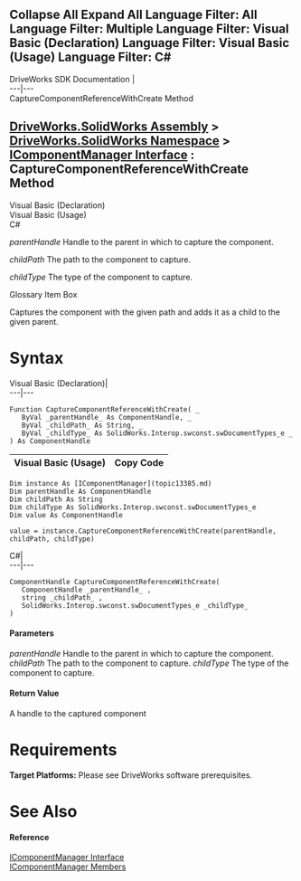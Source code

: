 Collapse All Expand All Language Filter: All  Language Filter: Multiple  Language Filter: Visual Basic (Declaration) Language Filter: Visual Basic (Usage) Language Filter: C#  
---  
DriveWorks SDK Documentation  |   
---|---  
CaptureComponentReferenceWithCreate Method   
  
[DriveWorks.SolidWorks Assembly](topic13342.md) > [DriveWorks.SolidWorks Namespace](topic13345.md) > [IComponentManager Interface](topic13385.md) : CaptureComponentReferenceWithCreate Method  
---  
  
Visual Basic (Declaration)    
Visual Basic (Usage)    
C# 

_parentHandle_
    Handle to the parent in which to capture the component.

_childPath_
    The path to the component to capture.

_childType_
    The type of the component to capture.

Glossary Item Box

Captures the component with the given path and adds it as a child to the given parent. 

# Syntax

Visual Basic (Declaration)|   
---|---  
      
    
    Function CaptureComponentReferenceWithCreate( _
       ByVal _parentHandle_ As ComponentHandle, _
       ByVal _childPath_ As String, _
       ByVal _childType_ As SolidWorks.Interop.swconst.swDocumentTypes_e _
    ) As ComponentHandle  
  
Visual Basic (Usage)| Copy Code  
---|---  
      
    
    Dim instance As [IComponentManager](topic13385.md)
    Dim parentHandle As ComponentHandle
    Dim childPath As String
    Dim childType As SolidWorks.Interop.swconst.swDocumentTypes_e
    Dim value As ComponentHandle
     
    value = instance.CaptureComponentReferenceWithCreate(parentHandle, childPath, childType)  
  
C#|   
---|---  
      
    
    ComponentHandle CaptureComponentReferenceWithCreate( 
       ComponentHandle _parentHandle_ ,
       string _childPath_ ,
       SolidWorks.Interop.swconst.swDocumentTypes_e _childType_
    )  
  
#### Parameters

 _parentHandle_
    Handle to the parent in which to capture the component.
_childPath_
    The path to the component to capture.
_childType_
    The type of the component to capture.

#### Return Value

A handle to the captured component

# Requirements

**Target Platforms:** Please see DriveWorks software prerequisites.

# See Also

#### Reference

[IComponentManager Interface](topic13385.md)   
[IComponentManager Members](topic13386.md)


